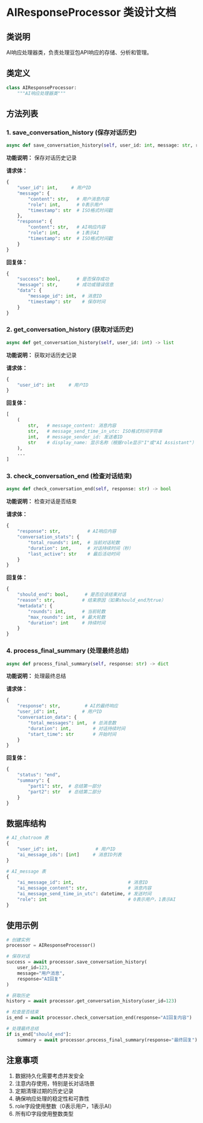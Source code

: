 # AIResponseProcessor 类设计文档

## 类说明
AI响应处理器类，负责处理豆包API响应的存储、分析和管理。

## 类定义
```python
class AIResponseProcessor:
    """AI响应处理器类"""
```

## 方法列表

### 1. save_conversation_history (保存对话历史)
```python
async def save_conversation_history(self, user_id: int, message: str, response: str) -> bool
```
**功能说明：** 保存对话历史记录

**请求体：**
```python
{
    "user_id": int,     # 用户ID
    "message": {
        "content": str,   # 用户消息内容
        "role": int,      # 0表示用户
        "timestamp": str  # ISO格式时间戳
    },
    "response": {
        "content": str,   # AI响应内容
        "role": int,      # 1表示AI
        "timestamp": str  # ISO格式时间戳
    }
}
```

**回复体：**
```python
{
    "success": bool,      # 是否保存成功
    "message": str,       # 成功或错误信息
    "data": {
        "message_id": int,  # 消息ID
        "timestamp": str    # 保存时间
    }
}
```

### 2. get_conversation_history (获取对话历史)
```python
async def get_conversation_history(self, user_id: int) -> list
```
**功能说明：** 获取对话历史记录

**请求体：**
```python
{
    "user_id": int     # 用户ID
}
```

**回复体：**
```python
[
    (
        str,   # message_content: 消息内容
        str,   # message_send_time_in_utc: ISO格式时间字符串
        int,   # message_sender_id: 发送者ID
        str    # display_name: 显示名称（根据role显示"I"或"AI Assistant"）
    ),
    ...
]
```

### 3. check_conversation_end (检查对话结束)
```python
async def check_conversation_end(self, response: str) -> bool
```
**功能说明：** 检查对话是否结束

**请求体：**
```python
{
    "response": str,          # AI响应内容
    "conversation_stats": {
        "total_rounds": int,  # 当前对话轮数
        "duration": int,      # 对话持续时间（秒）
        "last_active": str    # 最后活动时间
    }
}
```

**回复体：**
```python
{
    "should_end": bool,      # 是否应该结束对话
    "reason": str,          # 结束原因（如果should_end为true）
    "metadata": {
        "rounds": int,      # 当前轮数
        "max_rounds": int,  # 最大轮数
        "duration": int     # 持续时间
    }
}
```

### 4. process_final_summary (处理最终总结)
```python
async def process_final_summary(self, response: str) -> dict
```
**功能说明：** 处理最终总结

**请求体：**
```python
{
    "response": str,         # AI的最终响应
    "user_id": int,         # 用户ID
    "conversation_data": {
        "total_messages": int,  # 总消息数
        "duration": int,        # 对话持续时间
        "start_time": str       # 开始时间
    }
}
```

**回复体：**
```python
{
    "status": "end",
    "summary": {
        "part1": str,  # 总结第一部分
        "part2": str   # 总结第二部分
    }
}
```

## 数据库结构
```python
# AI_chatroom 表
{
    "user_id": int,              # 用户ID
    "ai_message_ids": [int]     # 消息ID列表
}

# AI_message 表
{
    "ai_message_id": int,                    # 消息ID
    "ai_message_content": str,               # 消息内容
    "ai_message_send_time_in_utc": datetime, # 发送时间
    "role": int                              # 0表示用户，1表示AI
}
```

## 使用示例
```python
# 创建实例
processor = AIResponseProcessor()

# 保存对话
success = await processor.save_conversation_history(
    user_id=123,
    message="用户消息",
    response="AI回复"
)

# 获取历史
history = await processor.get_conversation_history(user_id=123)

# 检查是否结束
is_end = await processor.check_conversation_end(response="AI回复内容")

# 处理最终总结
if is_end["should_end"]:
    summary = await processor.process_final_summary(response="最终回复")
```

## 注意事项
1. 数据持久化需要考虑并发安全
2. 注意内存使用，特别是长对话场景
3. 定期清理过期的历史记录
4. 确保响应处理的稳定性和可靠性
5. role字段使用整数（0表示用户，1表示AI）
6. 所有ID字段使用整数类型 